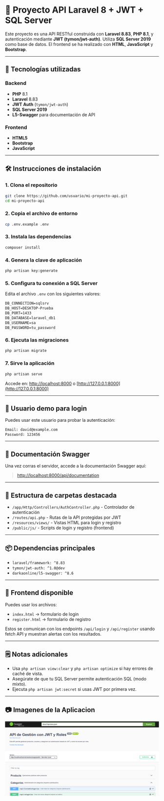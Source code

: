# 📘 Proyecto API Laravel 8 + JWT + SQL Server

Este proyecto es una API RESTful construida con **Laravel 8.83**, **PHP 8.1**, y autenticación mediante **JWT (tymon/jwt-auth)**. Utiliza **SQL Server 2019** como base de datos. El frontend se ha realizado con **HTML**, **JavaScript** y **Bootstrap**.

---

## 🚀 Tecnologías utilizadas

### Backend

-   **PHP** 8.1
-   **Laravel** 8.83
-   **JWT Auth** (`tymon/jwt-auth`)
-   **SQL Server 2019**
-   **L5-Swagger** para documentación de API

### Frontend

-   **HTML5**
-   **Bootstrap**
-   **JavaScript**

---

## 🛠️ Instrucciones de instalación

### 1. Clona el repositorio

```bash
git clone https://github.com/usuario/mi-proyecto-api.git
cd mi-proyecto-api
```

### 2. Copia el archivo de entorno

```bash
cp .env.example .env
```

### 3. Instala las dependencias

```bash
composer install
```

### 4. Genera la clave de aplicación

```bash
php artisan key:generate
```

### 5. Configura tu conexión a SQL Server

Edita el archivo `.env` con los siguientes valores:

```
DB_CONNECTION=sqlsrv
DB_HOST=DESKTOP-Prueba
DB_PORT=1433
DB_DATABASE=laravel_db1
DB_USERNAME=sa
DB_PASSWORD=tu_password
```

### 6. Ejecuta las migraciones

```bash
php artisan migrate
```

### 7. Sirve la aplicación

```bash
php artisan serve
```

Accede en: [http://localhost:8000](http://localhost:8000) o [http://127.0.0.1:8000](http://127.0.0.1:8000)

---

## 🔐 Usuario demo para login

Puedes usar este usuario para probar la autenticación:

```
Email: david@example.com
Password: 123456
```

---

## 📄 Documentación Swagger

Una vez corras el servidor, accede a la documentación Swagger aquí:

> [http://localhost:8000/api/documentation](http://localhost:8000/api/documentation)

---

## 📂 Estructura de carpetas destacada

-   `/app/Http/Controllers/AuthController.php` - Controlador de autenticación
-   `/routes/api.php` - Rutas de la API protegidas por JWT
-   `/resources/views/` - Vistas HTML para login y registro
-   `/public/js/` - Scripts de login y registro (frontend)

---

## 📦 Dependencias principales

-   `laravel/framework: ^8.83`
-   `tymon/jwt-auth: ^1.0@dev`
-   `darkaonline/l5-swagger: ^8.6`

---

## 🧪 Frontend disponible

Puedes usar los archivos:

-   `index.html` → formulario de login
-   `register.html` → formulario de registro

Estos se comunican con los endpoints `/api/login` y `/api/register` usando fetch API y muestran alertas con los resultados.

---

## 🗒️ Notas adicionales

-   Usa `php artisan view:clear` y `php artisan optimize` si hay errores de caché de vista.
-   Asegúrate de que tu SQL Server permite autenticación SQL (modo mixto).
-   Ejecuta `php artisan jwt:secret` si usas JWT por primera vez.

---

## 📷 Imagenes de la Aplicacion

![](https://raw.githubusercontent.com/david99cartagena/api-rest-laravel-8-jwt/refs/heads/main/media/Screenshot_1.png)

